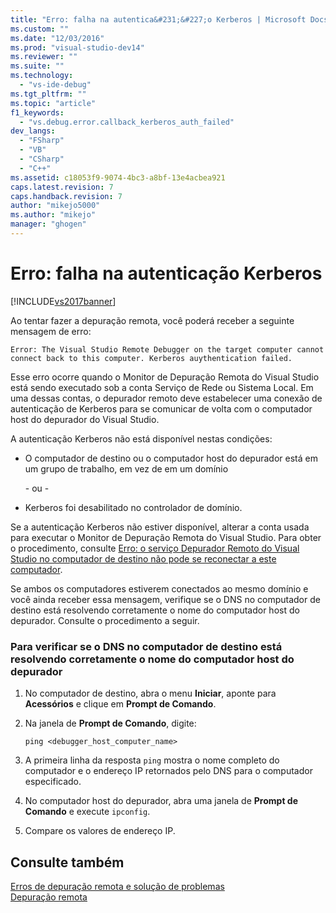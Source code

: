 ```yaml
---
title: "Erro: falha na autentica&#231;&#227;o Kerberos | Microsoft Docs"
ms.custom: ""
ms.date: "12/03/2016"
ms.prod: "visual-studio-dev14"
ms.reviewer: ""
ms.suite: ""
ms.technology: 
  - "vs-ide-debug"
ms.tgt_pltfrm: ""
ms.topic: "article"
f1_keywords: 
  - "vs.debug.error.callback_kerberos_auth_failed"
dev_langs: 
  - "FSharp"
  - "VB"
  - "CSharp"
  - "C++"
ms.assetid: c18053f9-9074-4bc3-a8bf-13e4acbea921
caps.latest.revision: 7
caps.handback.revision: 7
author: "mikejo5000"
ms.author: "mikejo"
manager: "ghogen"
---
```

# Erro: falha na autentica&#231;&#227;o Kerberos
[!INCLUDE[vs2017banner](../code-quality/includes/vs2017banner.md)]

Ao tentar fazer a depuração remota, você poderá receber a seguinte mensagem de erro:  
  
```  
Error: The Visual Studio Remote Debugger on the target computer cannot connect back to this computer. Kerberos auythentication failed.  
```  
  
 Esse erro ocorre quando o Monitor de Depuração Remota do Visual Studio está sendo executado sob a conta Serviço de Rede ou Sistema Local.  Em uma dessas contas, o depurador remoto deve estabelecer uma conexão de autenticação de Kerberos para se comunicar de volta com o computador host do depurador do Visual Studio.  
  
 A autenticação Kerberos não está disponível nestas condições:  
  
-   O computador de destino ou o computador host do depurador está em um grupo de trabalho, em vez de em um domínio  
  
     \- ou \-  
  
-   Kerberos foi desabilitado no controlador de domínio.  
  
 Se a autenticação Kerberos não estiver disponível, alterar a conta usada para executar o Monitor de Depuração Remota do Visual Studio.  Para obter o procedimento, consulte [Erro: o serviço Depurador Remoto do Visual Studio no computador de destino não pode se reconectar a este computador](../debugger/error-the-visual-studio-remote-debugger-service-on-the-target-computer-cannot-connect-back-to-this-computer.md).  
  
 Se ambos os computadores estiverem conectados ao mesmo domínio e você ainda receber essa mensagem, verifique se o DNS no computador de destino está resolvendo corretamente o nome do computador host do depurador.  Consulte o procedimento a seguir.  
  
### Para verificar se o DNS no computador de destino está resolvendo corretamente o nome do computador host do depurador  
  
1.  No computador de destino, abra o menu **Iniciar**, aponte para **Acessórios** e clique em **Prompt de Comando**.  
  
2.  Na janela de **Prompt de Comando**, digite:  
  
    ```  
    ping <debugger_host_computer_name>  
    ```  
  
3.  A primeira linha da resposta `ping` mostra o nome completo do computador e o endereço IP retornados pelo DNS para o computador especificado.  
  
4.  No computador host do depurador, abra uma janela de **Prompt de Comando** e execute `ipconfig`.  
  
5.  Compare os valores de endereço IP.  
  
## Consulte também  
 [Erros de depuração remota e solução de problemas](../debugger/remote-debugging-errors-and-troubleshooting.md)   
 [Depuração remota](../debugger/remote-debugging.md)